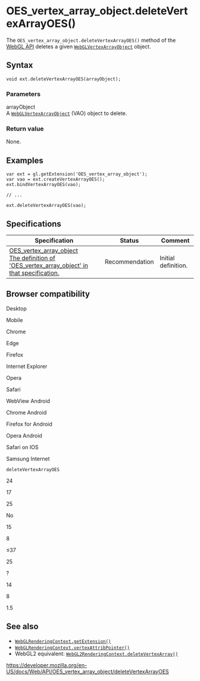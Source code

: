 # OES_vertex_array_object.deleteVertexArrayOES()

The `OES_vertex_array_object.deleteVertexArrayOES()` method of the [WebGL API](../webgl_api) deletes a given [`WebGLVertexArrayObject`](../webglvertexarrayobject) object.

## Syntax

    void ext.deleteVertexArrayOES(arrayObject);

### Parameters

arrayObject  
A [`WebGLVertexArrayObject`](../webglvertexarrayobject) (VAO) object to delete.

### Return value

None.

## Examples

    var ext = gl.getExtension('OES_vertex_array_object');
    var vao = ext.createVertexArrayOES();
    ext.bindVertexArrayOES(vao);

    // ...

    ext.deleteVertexArrayOES(vao);

## Specifications

<table><thead><tr class="header"><th>Specification</th><th>Status</th><th>Comment</th></tr></thead><tbody><tr class="odd"><td><a href="https://www.khronos.org/registry/webgl/extensions/OES_vertex_array_object/">OES_vertex_array_object<br />
<span class="small">The definition of 'OES_vertex_array_object' in that specification.</span></a></td><td><span class="spec-rec">Recommendation</span></td><td>Initial definition.</td></tr></tbody></table>

## Browser compatibility

Desktop

Mobile

Chrome

Edge

Firefox

Internet Explorer

Opera

Safari

WebView Android

Chrome Android

Firefox for Android

Opera Android

Safari on IOS

Samsung Internet

`deleteVertexArrayOES`

24

17

25

No

15

8

≤37

25

?

14

8

1.5

## See also

- [`WebGLRenderingContext.getExtension()`](../webglrenderingcontext/getextension)
- [`WebGLRenderingContext.vertexAttribPointer()`](../webglrenderingcontext/vertexattribpointer)
- WebGL2 equivalent: [`WebGL2RenderingContext.deleteVertexArray()`](../webgl2renderingcontext/deletevertexarray)

<a href="https://developer.mozilla.org/en-US/docs/Web/API/OES_vertex_array_object/deleteVertexArrayOES" class="_attribution-link">https://developer.mozilla.org/en-US/docs/Web/API/OES_vertex_array_object/deleteVertexArrayOES</a>
